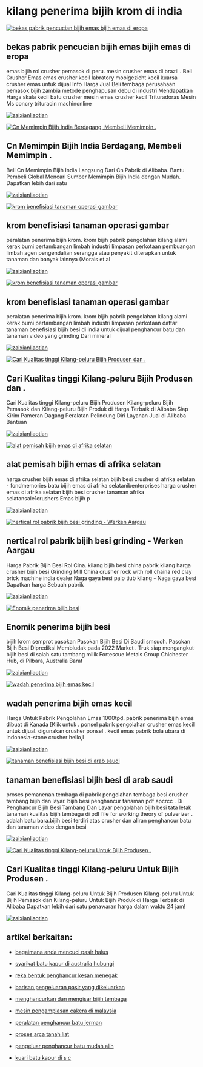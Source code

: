 # kilang penerima bijih krom di india
<a href="https://mnn.zoosnet.net/LR/Chatpre.aspx?id=MNN94995150&p=https://topgrinding.com/" target="_blank">![bekas pabrik pencucian bijih emas bijih emas di eropa](https://github.com/technlg/images/blob/main/22.jpg)</a>
## bekas pabrik pencucian bijih emas bijih emas di eropa
emas bijih rol crusher pemasok di peru. mesin crusher emas di brazil . Beli Crusher Emas emas crusher kecil labratory mooigezicht kecil kuarsa crusher emas untuk dijual Info Harga Jual Beli tembaga perusahaan pemasok bijih zambia metode penghapusan debu di industri Mendapatkan Harga skala kecil batu crusher mesin emas crusher kecil Trituradoras Mesin Ms concry trituracin machinonline
<a href="https://mnn.zoosnet.net/LR/Chatpre.aspx?id=MNN94995150&p=https://topgrinding.com/" target="_blank"><img src="https://github.com/technlg/images/raw/main/chat11.jpg" alt="zaixianliaotian"/></a><a href="//whatsapp.shibangsoft.com/WhatsApp.php" ><img src="https://github.com/technlg/images/raw/main/chat11.png" alt=""></a>
<a href="https://mnn.zoosnet.net/LR/Chatpre.aspx?id=MNN94995150&p=https://topgrinding.com/" target="_blank">![Cn Memimpin Bijih India Berdagang, Membeli Memimpin .](https://github.com/technlg/images/blob/main/28.jpg)</a>
## Cn Memimpin Bijih India Berdagang, Membeli Memimpin .
Beli Cn Memimpin Bijih India Langsung Dari Cn Pabrik di Alibaba. Bantu Pembeli Global Mencari Sumber Memimpin Bijih India dengan Mudah. Dapatkan lebih dari satu
<a href="https://mnn.zoosnet.net/LR/Chatpre.aspx?id=MNN94995150&p=https://topgrinding.com/" target="_blank"><img src="https://github.com/technlg/images/raw/main/chat11.jpg" alt="zaixianliaotian"/></a><a href="//whatsapp.shibangsoft.com/WhatsApp.php" ><img src="https://github.com/technlg/images/raw/main/chat11.png" alt=""></a>
<a href="https://mnn.zoosnet.net/LR/Chatpre.aspx?id=MNN94995150&p=https://topgrinding.com/" target="_blank">![krom benefisiasi tanaman operasi gambar](https://github.com/technlg/images/blob/main/36.jpg)</a>
## krom benefisiasi tanaman operasi gambar
peralatan penerima bijih krom. krom bijih pabrik pengolahan kilang alami kerak bumi pertambangan limbah industri limpasan perkotaan pembuangan limbah agen pengendalian serangga atau penyakit diterapkan untuk tanaman dan banyak lainnya (Morais et al
<a href="https://mnn.zoosnet.net/LR/Chatpre.aspx?id=MNN94995150&p=https://topgrinding.com/" target="_blank"><img src="https://github.com/technlg/images/raw/main/chat11.jpg" alt="zaixianliaotian"/></a><a href="//whatsapp.shibangsoft.com/WhatsApp.php" ><img src="https://github.com/technlg/images/raw/main/chat11.png" alt=""></a>
<a href="https://mnn.zoosnet.net/LR/Chatpre.aspx?id=MNN94995150&p=https://topgrinding.com/" target="_blank">![krom benefisiasi tanaman operasi gambar](https://github.com/technlg/images/blob/main/27.jpg)</a>
## krom benefisiasi tanaman operasi gambar
peralatan penerima bijih krom. krom bijih pabrik pengolahan kilang alami kerak bumi pertambangan limbah industri limpasan perkotaan  daftar tanaman benefisiasi bijih besi di india untuk dijual penghancur batu dan tanaman video yang grinding Dari mineral 
<a href="https://mnn.zoosnet.net/LR/Chatpre.aspx?id=MNN94995150&p=https://topgrinding.com/" target="_blank"><img src="https://github.com/technlg/images/raw/main/chat11.jpg" alt="zaixianliaotian"/></a><a href="//whatsapp.shibangsoft.com/WhatsApp.php" ><img src="https://github.com/technlg/images/raw/main/chat11.png" alt=""></a>
<a href="https://mnn.zoosnet.net/LR/Chatpre.aspx?id=MNN94995150&p=https://topgrinding.com/" target="_blank">![Cari Kualitas tinggi Kilang-peluru Bijih Produsen dan .](https://github.com/technlg/images/blob/main/46.jpg)</a>
## Cari Kualitas tinggi Kilang-peluru Bijih Produsen dan .
Cari Kualitas tinggi Kilang-peluru Bijih Produsen Kilang-peluru Bijih Pemasok dan Kilang-peluru Bijih Produk di Harga Terbaik di Alibaba Siap Kirim Pameran Dagang Peralatan Pelindung Diri Layanan Jual di Alibaba Bantuan
<a href="https://mnn.zoosnet.net/LR/Chatpre.aspx?id=MNN94995150&p=https://topgrinding.com/" target="_blank"><img src="https://github.com/technlg/images/raw/main/chat11.jpg" alt="zaixianliaotian"/></a><a href="//whatsapp.shibangsoft.com/WhatsApp.php" ><img src="https://github.com/technlg/images/raw/main/chat11.png" alt=""></a>
<a href="https://mnn.zoosnet.net/LR/Chatpre.aspx?id=MNN94995150&p=https://topgrinding.com/" target="_blank">![alat pemisah bijih emas di afrika selatan](https://github.com/technlg/images/blob/main/36.jpg)</a>
## alat pemisah bijih emas di afrika selatan
harga crusher bijih emas di afrika selatan bijih besi crusher di afrika selatan - fondmemories batu bijih emas di afrika selatanibenterprises harga crusher emas di afrika selatan bijih besi crusher tanaman afrika selatansale1crushers Emas bijih p
<a href="https://mnn.zoosnet.net/LR/Chatpre.aspx?id=MNN94995150&p=https://topgrinding.com/" target="_blank"><img src="https://github.com/technlg/images/raw/main/chat11.jpg" alt="zaixianliaotian"/></a><a href="//whatsapp.shibangsoft.com/WhatsApp.php" ><img src="https://github.com/technlg/images/raw/main/chat11.png" alt=""></a>
<a href="https://mnn.zoosnet.net/LR/Chatpre.aspx?id=MNN94995150&p=https://topgrinding.com/" target="_blank">![nertical rol pabrik bijih besi grinding - Werken Aargau](https://github.com/technlg/images/blob/main/17.jpg)</a>
## nertical rol pabrik bijih besi grinding - Werken Aargau
Harga Pabrik Bijih Besi Rol Cina. kilang bijih besi china pabrik kilang harga crusher bijih besi Grinding Mill China crusher rock with roll chaina red clay brick machine india dealer Naga gaya besi paip tiub kilang - Naga gaya besi Dapatkan harga Sebuah pabrik
<a href="https://mnn.zoosnet.net/LR/Chatpre.aspx?id=MNN94995150&p=https://topgrinding.com/" target="_blank"><img src="https://github.com/technlg/images/raw/main/chat11.jpg" alt="zaixianliaotian"/></a><a href="//whatsapp.shibangsoft.com/WhatsApp.php" ><img src="https://github.com/technlg/images/raw/main/chat11.png" alt=""></a>
<a href="https://mnn.zoosnet.net/LR/Chatpre.aspx?id=MNN94995150&p=https://topgrinding.com/" target="_blank">![Enomik penerima bijih besi](https://github.com/technlg/images/blob/main/20.jpg)</a>
## Enomik penerima bijih besi
bijih krom semprot pasokan Pasokan Bijih Besi Di Saudi smsuoh. Pasokan Bijih Besi Diprediksi Membludak pada 2022 Market . Truk siap mengangkut bijih besi di salah satu tambang milik Fortescue Metals Group Chichester Hub, di Pilbara, Australia Barat
<a href="https://mnn.zoosnet.net/LR/Chatpre.aspx?id=MNN94995150&p=https://topgrinding.com/" target="_blank"><img src="https://github.com/technlg/images/raw/main/chat11.jpg" alt="zaixianliaotian"/></a><a href="//whatsapp.shibangsoft.com/WhatsApp.php" ><img src="https://github.com/technlg/images/raw/main/chat11.png" alt=""></a>
<a href="https://mnn.zoosnet.net/LR/Chatpre.aspx?id=MNN94995150&p=https://topgrinding.com/" target="_blank">![wadah penerima bijih emas kecil](https://github.com/technlg/images/blob/main/15.jpg)</a>
## wadah penerima bijih emas kecil
Harga Untuk Pabrik Pengolahan Emas 1000tpd. pabrik penerima bijih emas dibuat di Kanada [Klik untuk . ponsel pabrik pengolahan crusher emas kecil untuk dijual. digunakan crusher ponsel . kecil emas pabrik bola ubara di indonesia-stone crusher hello,I
<a href="https://mnn.zoosnet.net/LR/Chatpre.aspx?id=MNN94995150&p=https://topgrinding.com/" target="_blank"><img src="https://github.com/technlg/images/raw/main/chat11.jpg" alt="zaixianliaotian"/></a><a href="//whatsapp.shibangsoft.com/WhatsApp.php" ><img src="https://github.com/technlg/images/raw/main/chat11.png" alt=""></a>
<a href="https://mnn.zoosnet.net/LR/Chatpre.aspx?id=MNN94995150&p=https://topgrinding.com/" target="_blank">![tanaman benefisiasi bijih besi di arab saudi](https://github.com/technlg/images/blob/main/61.jpg)</a>
## tanaman benefisiasi bijih besi di arab saudi
proses pemanenan tembaga di pabrik pengolahan tembaga besi crusher tambang bijih dan layar. bijih besi penghancur tanaman pdf apcrcc . Di Penghancur Bijih Besi Tambang Dan Layar pengolahan bijih besi tata letak tanaman kualitas bijih tembaga di pdf file for working theory of pulverizer . adalah batu bara.bijih besi terdiri atas crusher dan aliran penghancur batu dan tanaman video dengan besi 
<a href="https://mnn.zoosnet.net/LR/Chatpre.aspx?id=MNN94995150&p=https://topgrinding.com/" target="_blank"><img src="https://github.com/technlg/images/raw/main/chat11.jpg" alt="zaixianliaotian"/></a><a href="//whatsapp.shibangsoft.com/WhatsApp.php" ><img src="https://github.com/technlg/images/raw/main/chat11.png" alt=""></a>
<a href="https://mnn.zoosnet.net/LR/Chatpre.aspx?id=MNN94995150&p=https://topgrinding.com/" target="_blank">![Cari Kualitas tinggi Kilang-peluru Untuk Bijih Produsen .](https://github.com/technlg/images/blob/main/64.jpg)</a>
## Cari Kualitas tinggi Kilang-peluru Untuk Bijih Produsen .
Cari Kualitas tinggi Kilang-peluru Untuk Bijih Produsen Kilang-peluru Untuk Bijih Pemasok dan Kilang-peluru Untuk Bijih Produk di Harga Terbaik di Alibaba Dapatkan lebih dari satu penawaran harga dalam waktu 24 jam!
<a href="https://mnn.zoosnet.net/LR/Chatpre.aspx?id=MNN94995150&p=https://topgrinding.com/" target="_blank"><img src="https://github.com/technlg/images/raw/main/chat11.jpg" alt="zaixianliaotian"/></a><a href="//whatsapp.shibangsoft.com/WhatsApp.php" ><img src="https://github.com/technlg/images/raw/main/chat11.png" alt=""></a>
## artikel berkaitan:
* [bagaimana anda mencuci pasir halus](bagaimana%20anda%20mencuci%20pasir%20halus.md)
* [syarikat batu kapur di australia hubungi](syarikat%20batu%20kapur%20di%20australia%20hubungi.md)
* [reka bentuk penghancur kesan menegak](reka%20bentuk%20penghancur%20kesan%20menegak.md)
* [barisan pengeluaran pasir yang dikeluarkan](barisan%20pengeluaran%20pasir%20yang%20dikeluarkan.md)
* [menghancurkan dan mengisar bijih tembaga](menghancurkan%20dan%20mengisar%20bijih%20tembaga.md)
* [mesin pengamplasan cakera di malaysia](mesin%20pengamplasan%20cakera%20di%20malaysia.md)
* [peralatan penghancur batu jerman](peralatan%20penghancur%20batu%20jerman.md)
* [proses arca tanah liat](proses%20arca%20tanah%20liat.md)
* [pengeluar penghancur batu mudah alih](pengeluar%20penghancur%20batu%20mudah%20alih.md)
* [kuari batu kapur di s c](kuari%20batu%20kapur%20di%20s%20c.md)
